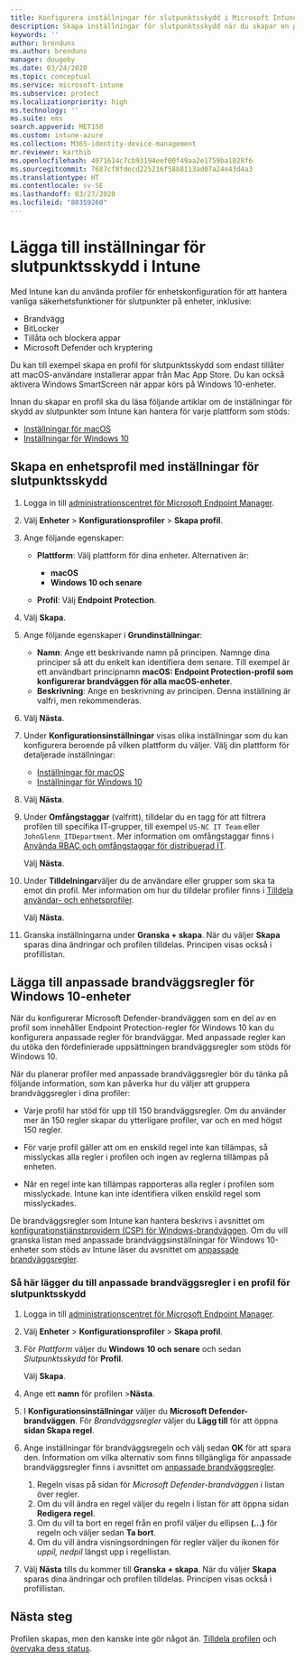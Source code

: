 ```yaml
---
title: Konfigurera inställningar för slutpunktsskydd i Microsoft Intune – Azure | Microsoft Docs
description: Skapa inställningar för slutpunktsskydd när du skapar en profil för macOS- eller Windows 10-enheter i Microsoft Intune.
keywords: ''
author: brenduns
ms.author: brenduns
manager: dougeby
ms.date: 03/24/2020
ms.topic: conceptual
ms.service: microsoft-intune
ms.subservice: protect
ms.localizationpriority: high
ms.technology: ''
ms.suite: ems
search.appverid: MET150
ms.custom: intune-azure
ms.collection: M365-identity-device-management
mr.reviewer: karthib
ms.openlocfilehash: 4071614c7cb93194eef00f49aa2e1759ba1028f6
ms.sourcegitcommit: 7687cf8fdecd225216f58b8113ad07a24e43d4a3
ms.translationtype: HT
ms.contentlocale: sv-SE
ms.lasthandoff: 03/27/2020
ms.locfileid: "80359260"
---
```

# <a name="add-endpoint-protection-settings-in-intune"></a>Lägga till inställningar för slutpunktsskydd i Intune

Med Intune kan du använda profiler för enhetskonfiguration för att hantera vanliga säkerhetsfunktioner för slutpunkter på enheter, inklusive:

- Brandvägg
- BitLocker
- Tillåta och blockera appar
- Microsoft Defender och kryptering

Du kan till exempel skapa en profil för slutpunktsskydd som endast tillåter att macOS-användare installerar appar från Mac App Store. Du kan också aktivera Windows SmartScreen när appar körs på Windows 10-enheter.

Innan du skapar en profil ska du läsa följande artiklar om de inställningar för skydd av slutpunkter som Intune kan hantera för varje plattform som stöds:

- [Inställningar för macOS](endpoint-protection-macos.md)
- [Inställningar för Windows 10](endpoint-protection-windows-10.md)

## <a name="create-a-device-profile-containing-endpoint-protection-settings"></a>Skapa en enhetsprofil med inställningar för slutpunktsskydd

1. Logga in till [administrationscentret för Microsoft Endpoint Manager](https://go.microsoft.com/fwlink/?linkid=2109431).

2. Välj **Enheter** > **Konfigurationsprofiler** > **Skapa profil**.

3. Ange följande egenskaper:

    - **Plattform**: Välj plattform för dina enheter. Alternativen är:

        - **macOS**
        - **Windows 10 och senare**

    - **Profil**: Välj **Endpoint Protection**.

4. Välj **Skapa**.
5. Ange följande egenskaper i **Grundinställningar**:

    - **Namn**: Ange ett beskrivande namn på principen. Namnge dina principer så att du enkelt kan identifiera dem senare. Till exempel är ett användbart principnamn **macOS: Endpoint Protection-profil som konfigurerar brandväggen för alla macOS-enheter**.
    - **Beskrivning**: Ange en beskrivning av principen. Denna inställning är valfri, men rekommenderas.

6. Välj **Nästa**.

7. Under **Konfigurationsinställningar**  visas olika inställningar som du kan konfigurera beroende på vilken plattform du väljer. Välj din plattform för detaljerade inställningar:

   - [Inställningar för macOS](endpoint-protection-macos.md)
   - [Inställningar för Windows 10](endpoint-protection-windows-10.md)

8. Välj **Nästa**.
9. Under **Omfångstaggar** (valfritt), tilldelar du en tagg för att filtrera profilen till specifika IT-grupper, till exempel `US-NC IT Team` eller `JohnGlenn_ITDepartment`. Mer information om omfångstaggar finns i [Använda RBAC och omfångstaggar för distribuerad IT](../fundamentals/scope-tags.md).

    Välj **Nästa**.

10. Under **Tilldelningar**väljer du de användare eller grupper som ska ta emot din profil. Mer information om hur du tilldelar profiler finns i [Tilldela användar- och enhetsprofiler](../configuration/device-profile-assign.md).

    Välj **Nästa**.

11. Granska inställningarna under **Granska + skapa**. När du väljer **Skapa** sparas dina ändringar och profilen tilldelas. Principen visas också i profillistan.

## <a name="add-custom-firewall-rules-for-windows-10-devices"></a>Lägga till anpassade brandväggsregler för Windows 10-enheter

När du konfigurerar Microsoft Defender-brandväggen som en del av en profil som innehåller Endpoint Protection-regler för Windows 10 kan du konfigurera anpassade regler för brandväggar. Med anpassade regler kan du utöka den fördefinierade uppsättningen brandväggsregler som stöds för Windows 10.

När du planerar profiler med anpassade brandväggsregler bör du tänka på följande information, som kan påverka hur du väljer att gruppera brandväggsregler i dina profiler:

- Varje profil har stöd för upp till 150 brandväggsregler. Om du använder mer än 150 regler skapar du ytterligare profiler, var och en med högst 150 regler.

- För varje profil gäller att om en enskild regel inte kan tillämpas, så misslyckas alla regler i profilen och ingen av reglerna tillämpas på enheten.

- När en regel inte kan tillämpas rapporteras alla regler i profilen som misslyckade. Intune kan inte identifiera vilken enskild regel som misslyckades.  

De brandväggsregler som Intune kan hantera beskrivs i avsnittet om [konfigurationstjänstprovidern (CSP) för Windows-brandväggen](https://docs.microsoft.com/windows/client-management/mdm/firewall-csp). Om du vill granska listan med anpassade brandväggsinställningar för Windows 10-enheter som stöds av Intune läser du avsnittet om [anpassade brandväggsregler](endpoint-protection-windows-10.md#firewall-rules).

### <a name="to-add-custom-firewall-rules-to-an-endpoint-protection-profile"></a>Så här lägger du till anpassade brandväggsregler i en profil för slutpunktsskydd

1. Logga in till [administrationscentret för Microsoft Endpoint Manager](https://go.microsoft.com/fwlink/?linkid=2109431).

2. Välj **Enheter** > **Konfigurationsprofiler** > **Skapa profil**.

3. För *Plattform* väljer du **Windows 10 och senare** och sedan *Slutpunktsskydd* för **Profil**.

    Välj **Skapa**.

4. Ange ett **namn** för profilen >**Nästa**.
5. I **Konfigurationsinställningar** väljer du **Microsoft Defender-brandväggen**. För *Brandväggsregler* väljer du **Lägg till** för att öppna **sidan Skapa regel**.

6. Ange inställningar för brandväggsregeln och välj sedan **OK** för att spara den. Information om vilka alternativ som finns tillgängliga för anpassade brandväggsregler finns i avsnittet om [anpassade brandväggsregler](endpoint-protection-windows-10.md#firewall-rules).

    1. Regeln visas på sidan för *Microsoft Defender-brandväggen* i listan över regler.
    2. Om du vill ändra en regel väljer du regeln i listan för att öppna sidan **Redigera regel**.
    3. Om du vill ta bort en regel från en profil väljer du ellipsen **(...)** för regeln och väljer sedan **Ta bort**.
    4. Om du vill ändra visningsordningen för regler väljer du ikonen för *uppil, nedpil* längst upp i regellistan.

7. Välj **Nästa** tills du kommer till **Granska + skapa**. När du väljer **Skapa** sparas dina ändringar och profilen tilldelas. Principen visas också i profillistan.

## <a name="next-steps"></a>Nästa steg

Profilen skapas, men den kanske inte gör något än. [Tilldela profilen](../configuration/device-profile-assign.md) och [övervaka dess status](../configuration/device-profile-monitor.md).
